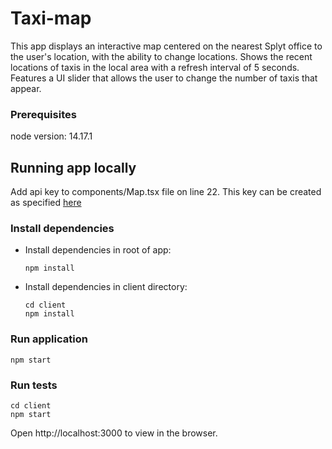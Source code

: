 # Taxi-map

This app displays an interactive map centered on the nearest Splyt office to the user's location, with the ability to change locations. Shows the recent locations of taxis in the local area with a refresh interval of 5 seconds. Features a UI slider that allows the user to change the number of taxis that appear.

### Prerequisites

node version: 14.17.1

## Running app locally

Add api key to components/Map.tsx file on line 22. This key can be created as specified [here](https://developers.google.com/maps/documentation/javascript/get-api-key)

### Install dependencies
- Install dependencies in root of app:
    ```
    npm install
    ```
- Install dependencies in client directory:
    ```
    cd client
    npm install
    ```

### Run application
    npm start

### Run tests

    cd client
    npm start
    
Open http://localhost:3000 to view in the browser.
